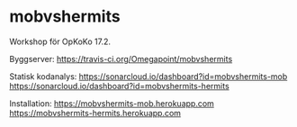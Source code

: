 # mobvshermits

Workshop för OpKoKo 17.2.

Byggserver:
https://travis-ci.org/Omegapoint/mobvshermits

Statisk kodanalys:
https://sonarcloud.io/dashboard?id=mobvshermits-mob
https://sonarcloud.io/dashboard?id=mobvshermits-hermits

Installation:
https://mobvshermits-mob.herokuapp.com
https://mobvshermits-hermits.herokuapp.com
